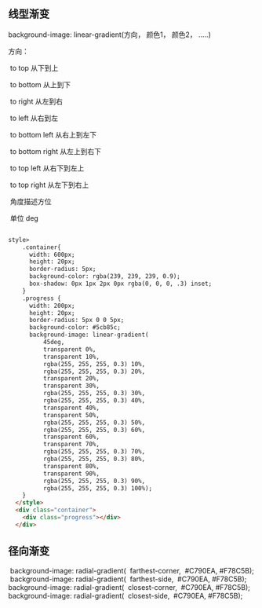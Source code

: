 ## 线型渐变 

 background-image: linear-gradient(方向， 颜色1， 颜色2， .....)

方向：

​     to top  从下到上

​     to bottom 从上到下

​     to right  从左到右

​     to left  从右到左

​     to bottom left  从右上到左下

​     to bottom right  从左上到右下

​     to top left  从右下到左上

​     to top right  从左下到右上



​     角度描述方位

​     单位 deg



```html

style>
    .container{
      width: 600px;
      height: 20px;
      border-radius: 5px;
      background-color: rgba(239, 239, 239, 0.9);
      box-shadow: 0px 1px 2px 0px rgba(0, 0, 0, .3) inset;
    }
    .progress {
      width: 200px;
      height: 20px;
      border-radius: 5px 0 0 5px;
      background-color: #5cb85c;
      background-image: linear-gradient(
          45deg,
          transparent 0%,
          transparent 10%,
          rgba(255, 255, 255, 0.3) 10%,
          rgba(255, 255, 255, 0.3) 20%,
          transparent 20%,
          transparent 30%,
          rgba(255, 255, 255, 0.3) 30%,
          rgba(255, 255, 255, 0.3) 40%,
          transparent 40%,
          transparent 50%,
          rgba(255, 255, 255, 0.3) 50%,
          rgba(255, 255, 255, 0.3) 60%,
          transparent 60%,
          transparent 70%,
          rgba(255, 255, 255, 0.3) 70%,
          rgba(255, 255, 255, 0.3) 80%,
          transparent 80%,
          transparent 90%,
          rgba(255, 255, 255, 0.3) 90%,
          rgba(255, 255, 255, 0.3) 100%);
    }
  </style>
  <div class="container">
    <div class="progress"></div>
  </div>
```



## 径向渐变

​      background-image: radial-gradient(
​        farthest-corner,
​          #C790EA, #F78C5B);
​      background-image: radial-gradient(
​        farthest-side,
​          #C790EA, #F78C5B);
​      background-image: radial-gradient(
​        closest-corner,
​          #C790EA, #F78C5B);
​      background-image: radial-gradient(
​        closest-side,
​          #C790EA, #F78C5B);